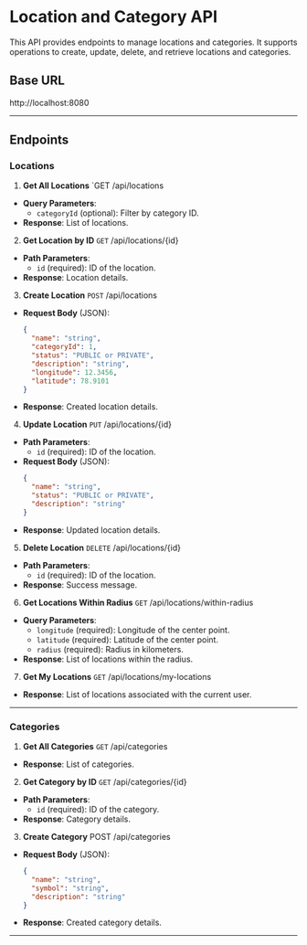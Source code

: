 # Location and Category API

This API provides endpoints to manage locations and categories. It supports operations to create, update, delete, and retrieve locations and categories.

## Base URL

http://localhost:8080

---

## Endpoints

### Locations

1. **Get All Locations**
   `GET /api/locations

- **Query Parameters**:
    - `categoryId` (optional): Filter by category ID.
- **Response**: List of locations.

2. **Get Location by ID**
   `GET` /api/locations/{id}

- **Path Parameters**:
    - `id` (required): ID of the location.
- **Response**: Location details.

3. **Create Location**
   `POST` /api/locations

- **Request Body** (JSON):
  ```json
  {
    "name": "string",
    "categoryId": 1,
    "status": "PUBLIC or PRIVATE",
    "description": "string",
    "longitude": 12.3456,
    "latitude": 78.9101
  }
  ```
- **Response**: Created location details.

4. **Update Location**
   `PUT` /api/locations/{id}

- **Path Parameters**:
    - `id` (required): ID of the location.
- **Request Body** (JSON):
  ```json
  {
    "name": "string",
    "status": "PUBLIC or PRIVATE",
    "description": "string"
  }
  ```
- **Response**: Updated location details.

5. **Delete Location**
   `DELETE` /api/locations/{id}

- **Path Parameters**:
    - `id` (required): ID of the location.
- **Response**: Success message.

6. **Get Locations Within Radius**
   `GET` /api/locations/within-radius

- **Query Parameters**:
    - `longitude` (required): Longitude of the center point.
    - `latitude` (required): Latitude of the center point.
    - `radius` (required): Radius in kilometers.
- **Response**: List of locations within the radius.

7. **Get My Locations**
   `GET` /api/locations/my-locations

- **Response**: List of locations associated with the current user.

---

### Categories

1. **Get All Categories**
   `GET` /api/categories

- **Response**: List of categories.

2. **Get Category by ID**
   `GET` /api/categories/{id}


- **Path Parameters**:
    - `id` (required): ID of the category.
- **Response**: Category details.

3. **Create Category**
   POST /api/categories

- **Request Body** (JSON):
  ```json
  {
    "name": "string",
    "symbol": "string",
    "description": "string"
  }
  ```
- **Response**: Created category details.

---